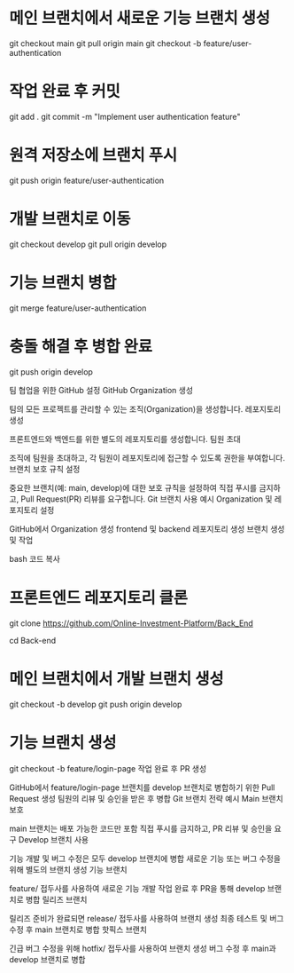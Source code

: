 # 메인 브랜치에서 새로운 기능 브랜치 생성
git checkout main
git pull origin main
git checkout -b feature/user-authentication

# 작업 완료 후 커밋
git add .
git commit -m "Implement user authentication feature"

# 원격 저장소에 브랜치 푸시
git push origin feature/user-authentication

# 개발 브랜치로 이동
git checkout develop
git pull origin develop

# 기능 브랜치 병합
git merge feature/user-authentication

# 충돌 해결 후 병합 완료
git push origin develop


팀 협업을 위한 GitHub 설정
GitHub Organization 생성

팀의 모든 프로젝트를 관리할 수 있는 조직(Organization)을 생성합니다.
레포지토리 생성

프론트엔드와 백엔드를 위한 별도의 레포지토리를 생성합니다.
팀원 초대

조직에 팀원을 초대하고, 각 팀원이 레포지토리에 접근할 수 있도록 권한을 부여합니다.
브랜치 보호 규칙 설정

중요한 브랜치(예: main, develop)에 대한 보호 규칙을 설정하여 직접 푸시를 금지하고, Pull Request(PR) 리뷰를 요구합니다.
Git 브랜치 사용 예시
Organization 및 레포지토리 설정

GitHub에서 Organization 생성
frontend 및 backend 레포지토리 생성
브랜치 생성 및 작업

bash
코드 복사
# 프론트엔드 레포지토리 클론
git clone https://github.com/Online-Investment-Platform/Back_End

cd Back-end

# 메인 브랜치에서 개발 브랜치 생성
git checkout -b develop
git push origin develop

# 기능 브랜치 생성
git checkout -b feature/login-page
작업 완료 후 PR 생성

GitHub에서 feature/login-page 브랜치를 develop 브랜치로 병합하기 위한 Pull Request 생성
팀원의 리뷰 및 승인을 받은 후 병합
Git 브랜치 전략 예시
Main 브랜치 보호

main 브랜치는 배포 가능한 코드만 포함
직접 푸시를 금지하고, PR 리뷰 및 승인을 요구
Develop 브랜치 사용

기능 개발 및 버그 수정은 모두 develop 브랜치에 병합
새로운 기능 또는 버그 수정을 위해 별도의 브랜치 생성
기능 브랜치

feature/ 접두사를 사용하여 새로운 기능 개발
작업 완료 후 PR을 통해 develop 브랜치로 병합
릴리즈 브랜치

릴리즈 준비가 완료되면 release/ 접두사를 사용하여 브랜치 생성
최종 테스트 및 버그 수정 후 main 브랜치로 병합
핫픽스 브랜치

긴급 버그 수정을 위해 hotfix/ 접두사를 사용하여 브랜치 생성
버그 수정 후 main과 develop 브랜치로 병합